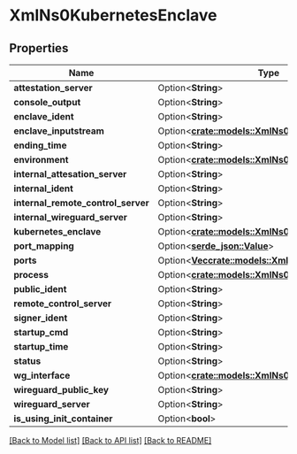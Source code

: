 # XmlNs0KubernetesEnclave

## Properties

Name | Type | Description | Notes
------------ | ------------- | ------------- | -------------
**attestation_server** | Option<**String**> |  | [optional]
**console_output** | Option<**String**> |  | [optional]
**enclave_ident** | Option<**String**> |  | [optional]
**enclave_inputstream** | Option<[**crate::models::XmlNs0InputStream**](xml_ns0_inputStream.md)> |  | [optional]
**ending_time** | Option<**String**> |  | [optional]
**environment** | Option<[**crate::models::XmlNs0Environment**](xml_ns0_environment.md)> |  | [optional]
**internal_attesation_server** | Option<**String**> |  | [optional]
**internal_ident** | Option<**String**> |  | [optional]
**internal_remote_control_server** | Option<**String**> |  | [optional]
**internal_wireguard_server** | Option<**String**> |  | [optional]
**kubernetes_enclave** | Option<[**crate::models::XmlNs0KubernetesEnclave**](xml_ns0_kubernetesEnclave.md)> |  | [optional]
**port_mapping** | Option<[**serde_json::Value**](.md)> |  | [optional]
**ports** | Option<[**Vec<crate::models::XmlNs0EnclavePort>**](xml_ns0_enclavePort.md)> |  | [optional]
**process** | Option<[**crate::models::XmlNs0Process**](xml_ns0_process.md)> |  | [optional]
**public_ident** | Option<**String**> |  | [optional]
**remote_control_server** | Option<**String**> |  | [optional]
**signer_ident** | Option<**String**> |  | [optional]
**startup_cmd** | Option<**String**> |  | [optional]
**startup_time** | Option<**String**> |  | [optional]
**status** | Option<**String**> |  | [optional]
**wg_interface** | Option<[**crate::models::XmlNs0WireguardInterface**](xml_ns0_wireguardInterface.md)> |  | [optional]
**wireguard_public_key** | Option<**String**> |  | [optional]
**wireguard_server** | Option<**String**> |  | [optional]
**is_using_init_container** | Option<**bool**> |  | [optional]

[[Back to Model list]](../README.md#documentation-for-models) [[Back to API list]](../README.md#documentation-for-api-endpoints) [[Back to README]](../README.md)


